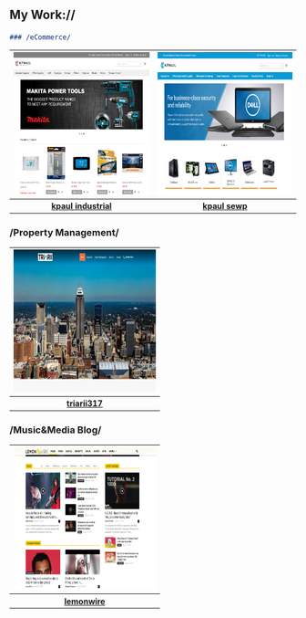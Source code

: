 ## My Work://

```Markdown
### /eCommerce/
```
<table>
  <tr>
    <th><img src="https://github.com/andrewneil/Portfolio/blob/master/images/industrial.PNG" width="250" height="250"></th>
    <th><img src="https://github.com/andrewneil/Portfolio/blob/master/images/sewp.PNG"       width="250" height="250"></th>
  </tr>
  <tr>
    <th><a href="https://www.kpaulindustrial.com">kpaul industrial</a></th>
    <th><a href="https://www.kpaulsewp.com">kpaul sewp</th>
  </tr>
</table>

### /Property Management/
<table>
  <tr>
     <th><img src="https://github.com/andrewneil/Portfolio/blob/master/images/property.PNG" width="250" height="250"></th>
  </tr>
  <tr>
    <th><a href="https://www.triarii317.com">triarii317</th>
  </tr>
</table>

### /Music&Media Blog/
<table>
  <tr>
     <th><img src="https://github.com/andrewneil/Portfolio/blob/master/images/music%20blog.PNG" width="250" height="250"></th>
  </tr>
  <tr>
    <th><a href="https://www.lemonwire.com">lemonwire</th>
  </tr>
</table>
